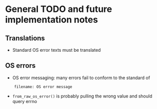 # General TODO and future implementation notes

## Translations

* Standard OS error texts must be translated

## OS errors

* OS error messaging: many errors fail to conform to the standard of
```
	filename: OS error message
```

* `from_raw_os_error()` is probably pulling the wrong value and should
  query errno

